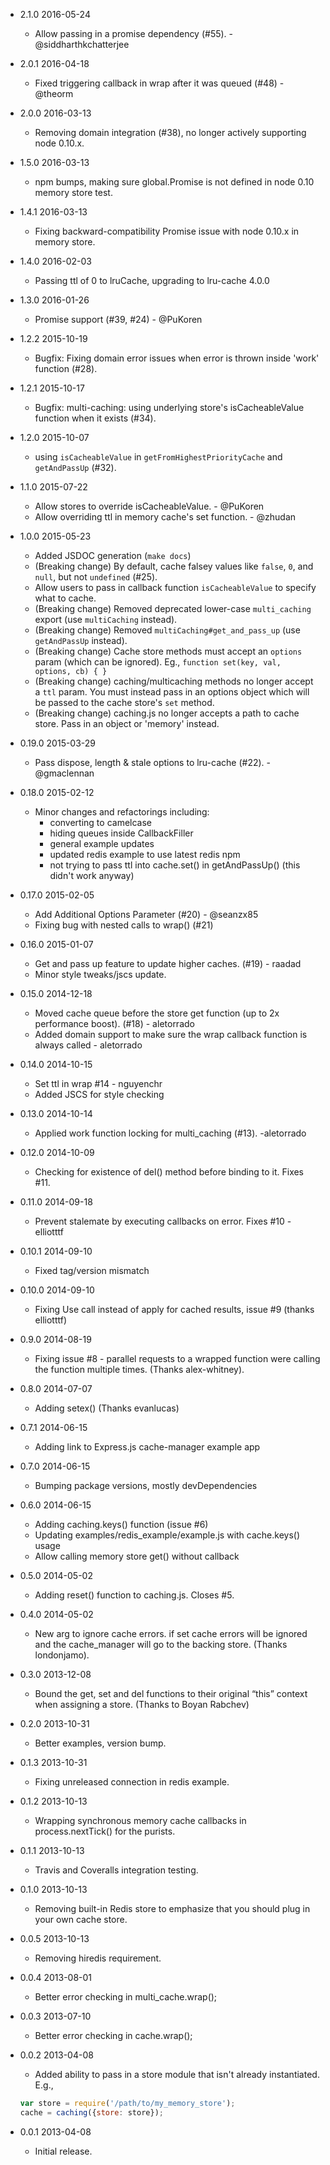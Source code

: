 - 2.1.0 2016-05-24
  - Allow passing in a promise dependency (#55). -@siddharthkchatterjee

- 2.0.1 2016-04-18
  - Fixed triggering callback in wrap after it was queued (#48) - @theorm

- 2.0.0 2016-03-13
  - Removing domain integration (#38), no longer actively supporting node 0.10.x.

- 1.5.0 2016-03-13
  - npm bumps, making sure global.Promise is not defined in node 0.10 memory store test.

- 1.4.1 2016-03-13
  - Fixing backward-compatibility Promise issue with node 0.10.x in memory store.

- 1.4.0 2016-02-03
  - Passing ttl of 0 to lruCache, upgrading to lru-cache 4.0.0

- 1.3.0 2016-01-26
  - Promise support (#39, #24) - @PuKoren

- 1.2.2 2015-10-19
  - Bugfix: Fixing domain error issues when error is thrown inside 'work' function (#28).

- 1.2.1 2015-10-17
  - Bugfix: multi-caching: using underlying store's isCacheableValue function when it exists (#34).

- 1.2.0 2015-10-07
  - using `isCacheableValue` in `getFromHighestPriorityCache` and `getAndPassUp` (#32).

- 1.1.0 2015-07-22
  - Allow stores to override isCacheableValue. - @PuKoren
  - Allow overriding ttl in memory cache's set function. - @zhudan

- 1.0.0 2015-05-23
  - Added JSDOC generation (`make docs`)
  - (Breaking change) By default, cache falsey values like `false`, `0`, and `null`, but not `undefined` (#25).
  - Allow users to pass in callback function `isCacheableValue` to specify what to cache.
  - (Breaking change) Removed deprecated lower-case `multi_caching` export (use `multiCaching` instead).
  - (Breaking change) Removed `multiCaching#get_and_pass_up` (use `getAndPassUp` instead).
  - (Breaking change) Cache store methods must accept an `options` param (which can be ignored). Eg.,
       `function set(key, val, options, cb) { }`
  - (Breaking change) caching/multicaching methods no longer accept a `ttl` param. You must instead pass
     in an options object which will be passed to the cache store's `set` method.
  - (Breaking change) caching.js no longer accepts a path to cache store. Pass in an object or 'memory' instead.

- 0.19.0 2015-03-29
  - Pass dispose, length & stale options to lru-cache (#22). - @gmaclennan

- 0.18.0 2015-02-12
  - Minor changes and refactorings including:
    - converting to camelcase
    - hiding queues inside CallbackFiller
    - general example updates
    - updated redis example to use latest redis npm
    - not trying to pass ttl into cache.set() in getAndPassUp() (this didn't
      work anyway)

- 0.17.0 2015-02-05
  - Add Additional Options Parameter (#20) - @seanzx85
  - Fixing bug with nested calls to wrap() (#21)

- 0.16.0 2015-01-07
  - Get and pass up feature to update higher caches. (#19) - raadad
  - Minor style tweaks/jscs update.

- 0.15.0 2014-12-18
  - Moved cache queue before the store get function (up to 2x performance boost). (#18) - aletorrado
  - Added domain support to make sure the wrap callback function is always called - aletorrado

- 0.14.0 2014-10-15
  - Set ttl in wrap #14 - nguyenchr
  - Added JSCS for style checking

- 0.13.0 2014-10-14
  - Applied work function locking for multi_caching (#13). -aletorrado

- 0.12.0 2014-10-09
  - Checking for existence of del() method before binding to it. Fixes #11.

- 0.11.0 2014-09-18
  - Prevent stalemate by executing callbacks on error. Fixes #10 - elliotttf

- 0.10.1 2014-09-10
  - Fixed tag/version mismatch

- 0.10.0 2014-09-10
  - Fixing Use call instead of apply for cached results, issue #9 (thanks elliotttf)

- 0.9.0 2014-08-19
  - Fixing issue #8 - parallel requests to a wrapped function were calling the
    function multiple times. (Thanks alex-whitney).

- 0.8.0 2014-07-07
  - Adding setex() (Thanks evanlucas)

- 0.7.1 2014-06-15
  - Adding link to Express.js cache-manager example app

- 0.7.0 2014-06-15
  - Bumping package versions, mostly devDependencies

- 0.6.0 2014-06-15
  - Adding caching.keys() function (issue #6)
  - Updating examples/redis_example/example.js with cache.keys() usage
  - Allow calling memory store get() without callback

- 0.5.0 2014-05-02
  - Adding reset() function to caching.js.  Closes #5.

- 0.4.0 2014-05-02
  - New arg to ignore cache errors. if set cache errors will be ignored
    and the cache_manager will go to the backing store. (Thanks londonjamo).

- 0.3.0 2013-12-08
  - Bound the get, set and del functions to their original “this” context when assigning a store.
    (Thanks to Boyan Rabchev)

- 0.2.0 2013-10-31
  - Better examples, version bump.

- 0.1.3 2013-10-31
  - Fixing unreleased connection in redis example.

- 0.1.2 2013-10-13
  - Wrapping synchronous memory cache callbacks in process.nextTick() for the purists.

- 0.1.1 2013-10-13
  - Travis and Coveralls integration testing.

- 0.1.0 2013-10-13
  - Removing built-in Redis store to emphasize that you should plug in your own
    cache store.

- 0.0.5 2013-10-13
  - Removing hiredis requirement.

- 0.0.4 2013-08-01
  - Better error checking in multi_cache.wrap();

- 0.0.3 2013-07-10
  - Better error checking in cache.wrap();

- 0.0.2 2013-04-08
  - Added ability to pass in a store module that isn't already instantiated. E.g.,

  ```javascript
  var store = require('/path/to/my_memory_store');
  cache = caching({store: store});
  ```
- 0.0.1 2013-04-08
  - Initial release.

